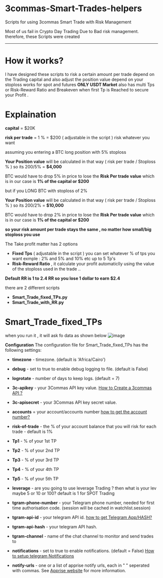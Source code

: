 # 3commas-Smart-Trades-helpers
Scripts for using 3commas Smart Trade with Risk Management

Most of us fail in Crypto Day Trading Due to Bad risk management. 
therefore, these Scripts were created 
******************
# How it works?
I have designed these scripts to risk a certain amount per trade depend on the Trading capital and also adjust the position value depend on your stoploss 
works for spot and futures **ONLY USDT Market** also has multi Tps or Risk-Reward Ratio and Breakeven when first Tp is Reached to secure your Profit .

# Explaination 

**capital** = $20K

**risk per trade** = 1 % = $200 ( adjustable in the script ) risk whatever you want 

assuming you entering a BTC long position with 5% stoploss 

**Your Position value** will be calculated in that way ( risk per trade / Stoploss % ) so its 200/5% = **$4,000**

BTC would have to drop 5% in price to lose the **Risk Per trade value** which is in our case is **1% of the capital or $200**

but if you LONG BTC with stoploss of 2% 

**Your Position value** will be calculated in that way ( risk per trade / Stoploss % ) so its 200/2% = **$10,000**

BTC would have to drop 2% in price to lose the **Risk Per trade value** which is in our case is **1% of the capital or $200**

**so your risk amount per trade stays the same , no matter how small/big stoploss you use**

The Take profit matter has 2 options 
* **Fixed Tps** ( adjustable in the script ) you can set whatever % of tps you want exmple : 2% and 5% and 10% etc up to 5 Tp's
* **Risk-Reward Ratio** , it calculate your profit automaticlly using the value of the stoploss used in the trade .. 

**Default RR is 1 to 2.4 RR so you lose 1 dollar to earn $2.4**


there are 2 different scripts 
* **Smart_Trade_fixed_TPs.py**
* **Smart_Trade_with_RR.py**

# Smart_Trade_fixed_TPs
 when you run it , it will ask fo data as shown below 
 ![image](https://user-images.githubusercontent.com/106902748/194078254-f2db452d-9c09-49bf-8cb2-e92f399d61f0.png)
 
**Configuration**
The configuration file for Smart_Trade_fixed_TPs has the following settings:

* **timezone** - timezone. (default is 'Africa/Cairo')
* **debug** - set to true to enable debug logging to file. (default is False)
* **logrotate** - number of days to keep logs. (default = 7)
* **3c-apikey** - your 3Commas API key value. [How to Create a 3commas API ?](https://help.3commas.io/en/articles/5599671-3commas-api-creating-an-api-key-for-development)

* **3c-apisecret** - your 3Commas API key secret value.
* **accounts** = your account/accounts number [how to get the account number?](https://github.com/TZEG/3commas-Smart-Trades-helpers/wiki/How-to-get-exchange-account-number-from-3commas)
* **risk-of-trade** - the % of your account balance that you will risk for each trade - default is 1%
* **Tp1** - % of your 1st TP
* **Tp2** - % of your 2nd TP
* **Tp3** - % of your 3rd TP
* **Tp4** - % of your 4th TP
* **Tp5** - % of your 5th TP
* **leverage** - are you going to use leverage Trading ? then what is your lev maybe 5 or 10 or 100? default is 1 for SPOT Trading
* **tgram-phone-number** - your Telegram phone number, needed for first time authorisation code. (session will be cached in watchlist.session)
* **tgram-api-id** - your telegram API id. [how to get Telegram App/HASH?]([https://github.com/TZEG/3commas-Smart-Trades-helpers/wiki/How-to-get-exchange-account-number-from-3commas](https://github.com/TZEG/3commas-Smart-Trades-helpers/wiki/Get-Telegram-APP-ID-and-HASH))
* **tgram-api-hash** - your telegram API hash.
* **tgram-channel** - name of the chat channel to monitor and send trades to
* **notifications** - set to true to enable notifications. (default = False) [How to setup telegram Notifications](https://github.com/TZEG/3commas-Smart-Trades-helpers/wiki/How-to-setup-telegram-Notifications)
* **notify-urls** - one or a list of apprise notify urls, each in " " seperated with commas. See [Apprise website](https://github.com/caronc/apprise) for more information.


